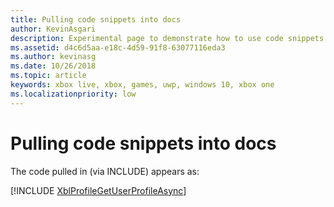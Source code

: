 ```yaml
---
title: Pulling code snippets into docs
author: KevinAsgari
description: Experimental page to demonstrate how to use code snippets.
ms.assetid: d4c6d5aa-e18c-4d59-91f8-63077116eda3
ms.author: kevinasg
ms.date: 10/26/2018
ms.topic: article
keywords: xbox live, xbox, games, uwp, windows 10, xbox one
ms.localizationpriority: low
---
```


# Pulling code snippets into docs

The code pulled in (via INCLUDE) appears as:

[!INCLUDE [XblProfileGetUserProfileAsync](../code/snippets/xbl-profile-get-user-profile-async.md)]
